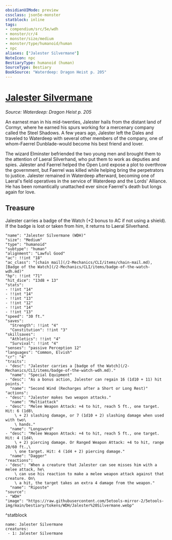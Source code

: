 ```yaml
---
obsidianUIMode: preview
cssclass: json5e-monster
statblock: inline
tags:
- compendium/src/5e/wdh
- monster/cr/4
- monster/size/medium
- monster/type/humanoid/human
- npc
aliases: ["Jalester Silvermane"]
NoteIcon: npc
BestiaryType: humanoid (human)
SourceType: Bestiary
BookSource: "Waterdeep: Dragon Heist p. 205"
---
```

# [Jalester Silvermane](2-Mechanics/CLI/bestiary/npc/jalester-silvermane-wdh.md)
*Source: Waterdeep: Dragon Heist p. 205*  

An earnest man in his mid-twenties, Jalester hails from the distant land of Cormyr, where he earned his spurs working for a mercenary company called the Steel Shadows. A few years ago, Jalester left the Dales and traveled to Waterdeep with several other members of the company, one of whom-Faerrel Dunblade-would become his best friend and lover.

The wizard Elminster befriended the two young men and brought them to the attention of Laeral Silverhand, who put them to work as deputies and spies. Jalester and Faerrel helped the Open Lord expose a plot to overthrow the government, but Faerrel was killed while helping bring the perpetrators to justice. Jalester remained in Waterdeep afterward, becoming one of Laeral's field operatives in the service of Waterdeep and the Lords' Alliance. He has been romantically unattached ever since Faerrel's death but longs again for love.

## Treasure

Jalester carries a badge of the Watch (+2 bonus to AC if not using a shield). If the badge is lost or taken from him, it returns to Laeral Silverhand.

```statblock
"name": "Jalester Silvermane (WDH)"
"size": "Medium"
"type": "humanoid"
"subtype": "human"
"alignment": "Lawful Good"
"ac": !!int "18"
"ac_class": "[chain mail](/2-Mechanics/CLI/items/chain-mail.md), [Badge of the Watch](/2-Mechanics/CLI/items/badge-of-the-watch-wdh.md)"
"hp": !!int "71"
"hit_dice": "13d8 + 13"
"stats":
- !!int "14"
- !!int "14"
- !!int "13"
- !!int "12"
- !!int "14"
- !!int "13"
"speed": "30 ft."
"saves":
  "Strength": !!int "4"
  "Constitution": !!int "3"
"skillsaves":
  "Athletics": !!int "4"
  "Survival": !!int "4"
"senses": "passive Perception 12"
"languages": "Common, Elvish"
"cr": "4"
"traits":
- "desc": "Jalester carries a [badge of the Watch](/2-Mechanics/CLI/items/badge-of-the-watch-wdh.md)."
  "name": "Special Equipment"
- "desc": "As a bonus action, Jalester can regain 16 (1d10 + 11) hit points."
  "name": "Second Wind (Recharges after a Short or Long Rest)"
"actions":
- "desc": "Jalester makes two weapon attacks."
  "name": "Multiattack"
- "desc": "Melee Weapon Attack: +4 to hit, reach 5 ft., one target. Hit: 6 (1d8\
    \ + 2) slashing damage, or 7 (1d10 + 2) slashing damage when used with two\
    \ hands."
  "name": "Longsword"
- "desc": "Melee Weapon Attack: +4 to hit, reach 5 ft., one target. Hit: 4 (1d4\
    \ + 2) piercing damage. Or Ranged Weapon Attack: +4 to hit, range 20/60 ft.,\
    \ one target. Hit: 4 (1d4 + 2) piercing damage."
  "name": "Dagger"
"reactions":
- "desc": "When a creature that Jalester can see misses him with a melee attack, he\
    \ can use his reaction to make a melee weapon attack against that creature. On\
    \ a hit, the target takes an extra 4 damage from the weapon."
  "name": "Riposte"
"source":
- "WDH"
"image": "https://raw.githubusercontent.com/5etools-mirror-2/5etools-img/main/bestiary/tokens/WDH/Jalester%20Silvermane.webp"
```
^statblock

```encounter-table
name: Jalester Silvermane
creatures:
 - 1: Jalester Silvermane
```